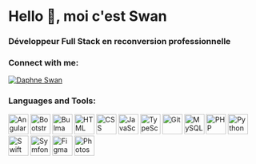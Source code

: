 # **Hello 👋, moi c'est Swan**
### **Développeur Full Stack en reconversion professionnelle**

### **Connect with me:**
[![Daphne Swan](https://www.linkedin.com/in/swan-daphne-dev-webweb)](https://www.linkedin.com/in/swan-daphne-dev-webweb)

### **Languages and Tools:**

<p>
  <img src="Aspose.Words.dd70760d-6a32-4428-8bdd-8eed64552113.002.png" alt="Angular" title="Angular" width="40px" height="40px" />
  <img src="Aspose.Words.dd70760d-6a32-4428-8bdd-8eed64552113.003.png" alt="Bootstrap" title="Bootstrap" width="40px" height="40px" />
  <img src="Aspose.Words.dd70760d-6a32-4428-8bdd-8eed64552113.004.png" alt="Bulma" title="Bulma" width="40px" height="40px" />
  <img src="Aspose.Words.dd70760d-6a32-4428-8bdd-8eed64552113.008.png" alt="HTML" title="HTML" width="40px" height="40px" />
  <img src="Aspose.Words.dd70760d-6a32-4428-8bdd-8eed64552113.005.png" alt="CSS" title="CSS" width="40px" height="40px" />
  <img src="Aspose.Words.dd70760d-6a32-4428-8bdd-8eed64552113.009.png" alt="JavaScript" title="JavaScript" width="40px" height="40px" />
  <img src="Aspose.Words.dd70760d-6a32-4428-8bdd-8eed64552113.017.png" alt="TypeScript" title="TypeScript" width="40px" height="40px" />
  <img src="Aspose.Words.dd70760d-6a32-4428-8bdd-8eed64552113.007.png" alt="Git" title="Git" width="40px" height="40px" />
  <img src="Aspose.Words.dd70760d-6a32-4428-8bdd-8eed64552113.011.png" alt="MySQL" title="MySQL" width="40px" height="40px" />
  <img src="Aspose.Words.dd70760d-6a32-4428-8bdd-8eed64552113.013.png" alt="PHP" title="PHP" width="40px" height="40px" />
  <img src="Aspose.Words.dd70760d-6a32-4428-8bdd-8eed64552113.014.png" alt="Python" title="Python" width="40px" height="40px" />
  <img src="Aspose.Words.dd70760d-6a32-4428-8bdd-8eed64552113.015.png" alt="Swift" title="Swift" width="40px" height="40px" />
  <img src="Aspose.Words.dd70760d-6a32-4428-8bdd-8eed64552113.016.png" alt="Symfony" title="Symfony" width="40px" height="40px" />
  <img src="Aspose.Words.dd70760d-6a32-4428-8bdd-8eed64552113.006.png" alt="Figma" title="Figma" width="40px" height="40px" />
  <img src="Aspose.Words.dd70760d-6a32-4428-8bdd-8eed64552113.012.png" alt="Photoshop" title="Photoshop" width="40px" height="40px" />
</p>
